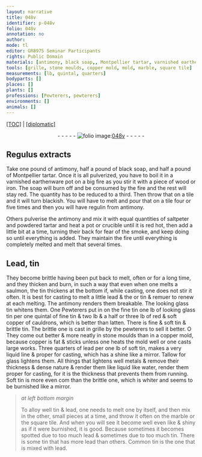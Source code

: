 ```yaml
---
layout: narrative
title: 048v
identifier: p-048v
folio: 048v
annotation: no
author:
mode: tl
editor: GR8975 Seminar Participants
rights: Public Domain
materials: [antimony, black soap,, Montpellier tartar, varnished earthenware pot, fire, piece of wood or iron, soap, tile, regulin from antimony, saltpeter, tartar, pot, crucible, Lead, tin, lead, looking glass tin, fine tin, red & soft copper of cauldrons, latten., fine & soft tin, brittle tin, stone, copper, soft tin, Tallow for glass, metals, water, Soft tin, brittle one, marble, square tile, Common tin]
tools: [grille, stone moulds, copper mold, mold, marble, square tile]
measurements: [lb, quintal, quarters]
bodyparts: []
places: []
plants: []
professions: [Pewterers, pewterers]
environments: []
animals: []
---
```


<p><a href="{{ site.baseurl }}/translation/">[TOC]</a> | <a href="{{ site.baseurl }}/_texts/p-048v_tc.md/">[diplomatic]</a></p><div class="folio" align="center">- - - - - <a href="http://gallica.bnf.fr/ark:/12148/btv1b10500001g/f102.image" target="_blank"><img src="https://cu-mkp.github.io/2017-workshop-edition/assets/photo-icon.png" alt="folio image: " style="display:inline-block; margin-bottom:-3px;"/>048v</a> - - - - - </div>  
  

## Regulus extracts

 
Take one pound of <span class="m">antimony</span>, half a pound of <span class="m">black soap,</span> and half a pound of <span class="m">Montpellier tartar</span>. Once it is all pulverized, you have to boil it in a <span class="m">varnished earthenware pot</span> on a big <span class="m">fire</span> as you stir it with a <span class="m">piece of wood or iron</span>. The <span class="m">soap</span> will burn off and be consumed by the <span class="m">fire</span> and the rest will stay red. The quantity has to be reduced to a third. Then throw that on a <span class="m">tile</span> and it will turn blackish. You will have to melt and pour that on a <span class="m">tile</span> four or five times and then you will have <span class="m">regulin from antimony</span>.
 
Others pulverise the <span class="m">antimony</span> and mix it with equal quantities of <span class="m">saltpeter</span> and powdered <span class="m">tartar</span> and heat a <span class="m">pot</span> or <span class="m">crucible</span> until it is red hot, then add a little bit at a time, turning their back for fear of the smoke, and keep doing so until everything is added. They maintain the <span class="m">fire</span> until everything is completely melted and melt that several times.
 
 
  

## <span class="m">Lead</span>, <span class="m">tin</span>

 
They become brittle having been put back to melt, often or for a long time, and they thicken and burn, in such a way that even when one melts a saulmon, the <span class="m">tin</span> thickens at the bottom if, while casting, one does not stir it often. It is best for casting to melt a little <span class="m">lead</span> <span class="del">& the</span> or <span class="m">tin</span> & <span class="del">remuer</span> to renew at each melting. The <span class="m">antimony</span> renders them breakable. The <span class="m">looking glass tin</span> whitens them. <span class="del">One</span> <span class="pro">Pewterers</span> put in <span class="del">on the <span class="m">fine tin</span></span> one <span class="ms">lb</span> of <span class="m">looking glass tin</span> per one <span class="ms">quintal</span> of <span class="m">fine tin</span> & two <span class="ms">lb</span> & a half or three <span class="ms">lb</span> of <span class="m">red & soft copper of cauldrons</span>, which is better than <span class="m">latten.</span> There is <span class="m">fine & soft tin</span> & <span class="m">brittle tin</span>. The brittle one is cast in <span class="tl">grille</span> by the <span class="pro">pewterers</span> to sell it better. <span class="del">O</span> They come out better & more neatly in <span class="tl"><span class="m">stone</span> moulds</span> than in a <span class="tl"><span class="m">copper</span> mold</span>, because <span class="m">copper</span> is fat & sticks unless one heats the <span class="tl">mold</span> well or one casts large works. Three <span class="ms">quarters</span> of <span class="m">lead</span> per one <span class="ms">lb</span> of <span class="m">soft tin</span>, makes a very liquid line & proper for casting, which has a shine like a mirror. <span class="m">Tallow for glass</span> lightens them. All things that lightens well <span class="m">metals</span> & remove their thickness & dense nature & render them <span class="del">like</span> liquid like <span class="m">water</span>, render them proper for casting, for it is the thickness that prevents them from running. <span class="m">Soft tin</span> is more even <span class="del">com</span> than the <span class="m">brittle one</span>, which is whiter and seems to be burnished like a mirror.
 
> *at left bottom margin*
> 
> 
>   To alloy well <span class="m">tin</span> & <span class="m">lead</span>, one needs to melt one by itself, and then mix in the other, small pieces at a time, and throw it often on the <span class="tl"><span class="m">marble</span></span> or the <span class="tl"><span class="m">square tile</span></span>. And when you will see it become well even <span class="del">like</span> & shiny as if it were burnished, it is good. Because sometimes it becomes spotted due to too much <span class="m">lead</span> & sometimes due to too much <span class="m">tin</span>. There is some <span class="m">tin</span> that has more <span class="m">lead</span> than others. <span class="m">Common tin</span> is the one that is mixed with <span class="m">lead</span>.
 
